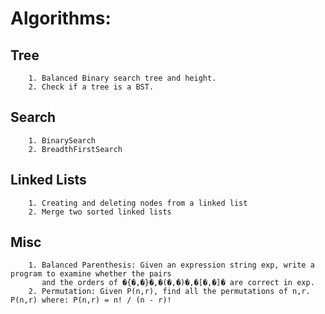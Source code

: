 # Algorithms: #

## Tree ##
		1. Balanced Binary search tree and height.
		2. Check if a tree is a BST.
		
## Search ##
		1. BinarySearch
		2. BreadthFirstSearch

## Linked Lists ##
		1. Creating and deleting nodes from a linked list 
		2. Merge two sorted linked lists
## Misc ##

		1. Balanced Parenthesis: Given an expression string exp, write a program to examine whether the pairs 
		   and the orders of �{�,�}�,�(�,�)�,�[�,�]� are correct in exp.
        2. Permutation: Given P(n,r), find all the permutations of n,r. P(n,r) where: P(n,r) = n! / (n - r)!
		   